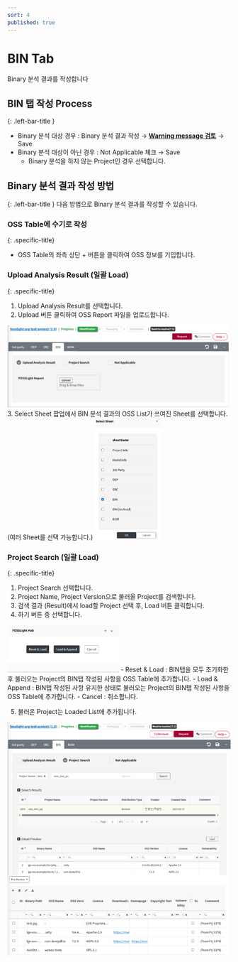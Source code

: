 ```yaml
---
sort: 4
published: true
---
```


# BIN Tab
<div class="note">
Binary 분석 결과를 작성합니다
</div>

## BIN 탭 작성 Process
{: .left-bar-title }
- Binary 분석 대상 경우 : Binary 분석 결과 작성 → [**Warning message 검토**](https://fosslight.org/hub-guide/tutorial/1_project.html#-oss-tables-warning-message) → Save
- Binary 분석 대상이 아닌 경우 : Not Applicable 체크 → Save
    - Binary 분석을 하지 않는 Project인 경우 선택합니다.


## Binary 분석 결과 작성 방법
{: .left-bar-title }
다음 방법으로 Binary 분석 결과를 작성할 수 있습니다.

### OSS Table에 수기로 작성
{: .specific-title}  
- OSS Table의 좌측 상단 + 버튼을 클릭하여 OSS 정보를 기입합니다. 

### Upload Analysis Result (일괄 Load)
{: .specific-title}
1. Upload Analysis Result를 선택합니다.
2. Upload 버튼 클릭하여 OSS Report 파일을 업로드합니다.
<img src="images/4_bin_upload.png" alt="select" class="styled-image">
3. Select Sheet 팝업에서 BIN 분석 결과의 OSS List가 쓰여진 Sheet를 선택합니다. (여러 Sheet를 선택 가능합니다.)
<img src="images/4_bin_file_select.png" alt="select" class="styled-image_nofloat" style="width: 30%; height: auto;">

### Project Search (일괄 Load)
{: .specific-title} 
1. Project Search 선택합니다.
2. Project Name, Project Version으로 불러올 Project를 검색합니다.
3. 검색 결과 (Result)에서 load할 Project 선택 후, Load 버튼 클릭합니다.
4. 하기 버튼 중 선택합니다.  
<img src="images/2_dep_search_option.png" alt="select" class="styled-image_nofloat" style="width: 50%; height: auto;">
    - Reset & Load : BIN탭을 모두 초기화한 후 불러오는 Project의 BIN탭 작성된 사항을 OSS Table에 추가합니다.
    - Load & Append : BIN탭 작성된 사항 유지한 상태로 불러오는 Project의 BIN탭 작성된 사항을 OSS Table에 추가합니다.
    - Cancel : 취소합니다.

5. 불러온 Project는 Loaded List에 추가됩니다.  
<img src="images/4_bin_search.png" alt="select" class="styled-image">

